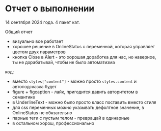 # Отчет о выполнении

14 сентября 2024 года. 4 пакет кат. 
                              

Общий отчет
- визуально все работает 
- хорошее решение в OnlineStatus с переменной, которая управляет цветом двух параметров
- кнопка Close в Alert - это хорошая доработка для нас, но наверное, ты не дорабатывай, чтобы не было автоматизма 
 
код: 
- вместо `styles["content"]` - можно просто `styles.content`  и автоподсказка будет
- figure + figcaption - лайк, пригодится давить авторитетом в семантике
- в UnderlineText - можно было просто класс поставить вместо стиля
- для css переменных можно указывать дефолтное значение, в OnlineStatus не обязательно
- парные теги с пустым телом - превращай в одинарные 
- в остальном хорош, профессионально
